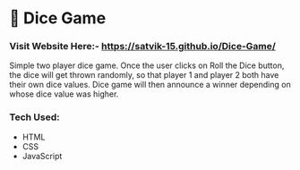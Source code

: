 # 🎲 Dice Game

### Visit Website Here:- https://satvik-15.github.io/Dice-Game/

Simple two player dice game. Once the user clicks on Roll the Dice button, the dice will get thrown randomly, so that player 1 and player 2 both have their own dice values. Dice game will then announce a winner depending on whose dice value was higher.

### Tech Used:
* HTML
* CSS
* JavaScript
